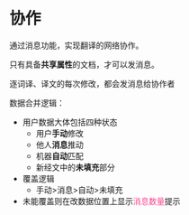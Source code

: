 # 协作
通过消息功能，实现翻译的网络协作。

只有具备**共享属性**的文档，才可以发消息。

逐词译、译文的每次修改，都会发消息给协作者

数据合并逻辑：
- 用户数据大体包括四种状态
  - 用户**手动**修改
  - 他人**消息**推动
  - 机器**自动**匹配
  - 新经文中的**未填充**部分
- 覆盖逻辑
  - 手动>消息>自动>未填充
-  未能覆盖则在改数据位置上显示<span style="color:#f9468f">消息数量</span>提示